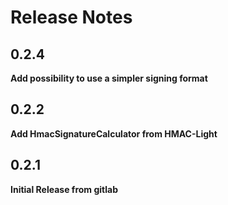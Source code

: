 # Release Notes

## 0.2.4
**Add possibility to use a simpler signing format**

## 0.2.2
**Add HmacSignatureCalculator from HMAC-Light**

## 0.2.1
**Initial Release from gitlab**
